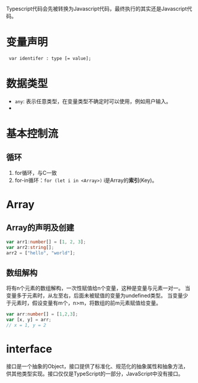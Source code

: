 Typescript代码会先被转换为Javascript代码，最终执行的其实还是Javascript代码。
# 变量声明
<code lang="Typescript"> var identifer : type [= value];</code>

# 数据类型
- `any`: 表示任意类型，在变量类型不确定时可以使用，例如用户输入。
- 


# 基本控制流
## 循环
1. for循环，与C一致
2. for-in循环：`for (let i in <Array>)` i是Array的**索引**(Key)。
# Array
## Array的声明及创建
```Typescript
var arr1:number[] = [1, 2, 3];
var arr2:string[];
arr2 = ["hello", "world"];

```
## 数组解构
将有n个元素的数组解构，一次性赋值给n个变量，这种是变量与元素一对一。
当变量多于元素时，从左至右，后面未被赋值的变量为undefined类型。
当变量少于元素时，假设变量有m个，n>m，将数组的前m元素赋值给变量。
```TypeScript
var arr:number[] = [1,2,3];
var [x, y] = arr;
// x = 1, y = 2
```


# interface
接口是一个抽象的Object，接口提供了标准化、规范化的抽象属性和抽象方法，供其他类型实现。接口仅仅是TypeScript的一部分，JavaScript中没有接口。